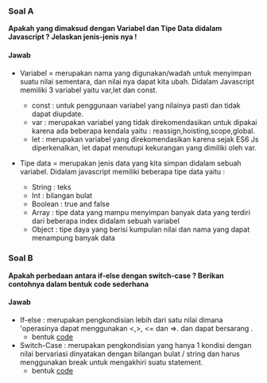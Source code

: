 ### Soal A
 **Apakah yang dimaksud dengan Variabel dan Tipe Data didalam Javascript ? Jelaskan jenis-jenis nya !**
#### Jawab
 * Variabel = merupakan nama  yang digunakan/wadah untuk menyimpan suatu nilai sementara, dan nilai nya dapat kita ubah. Didalam Javascript memiliki 3 variabel yaitu var,let dan const. 
    * const : untuk penggunaan variabel yang nilainya pasti dan tidak dapat diupdate.
    * var : merupakan variabel yang tidak direkomendasikan untuk dipakai karena ada beberapa kendala yaitu : reassign,hoisting,scope,global.
    * let : merupakan variabel yang direkomendasikan karena sejak ES6 Js diperkenalkan, let dapat menutupi kekurangan yang dimiliki oleh var.
 
* Tipe data = merupakan jenis data yang kita simpan didalam sebuah variabel. Didalam javascript memiliki beberapa tipe data yaitu :
  * String    : teks
  * Int       : bilangan bulat
  * Boolean   : true and false 
  * Array     : tipe data yang mampu menyimpan banyak data yang terdiri dari beberapa index didalam sebuah variabel
  * Object    : tipe daya yang berisi kumpulan nilai dan nama yang dapat menampung banyak data

### Soal B
 **Apakah perbedaan antara if-else dengan switch-case ? Berikan contohnya dalam bentuk code sederhana**

 #### Jawab
 * If-else : merupakan pengkondisian lebih dari satu nilai dimana 'operasinya dapat menggunakan <,>, <= dan =>. dan dapat bersarang .
    * bentuk [code](https://playcode.io/735076/)
 * Switch-Case : merupakan pengkondisian yang hanya 1 kondisi  dengan nilai bervariasi dinyatakan dengan bilangan bulat / string dan harus menggunakan break untuk mengakhiri suatu statement.
    * bentuk [code](https://playcode.io/735095/)

      

